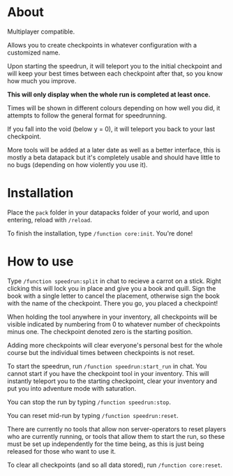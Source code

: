 # About

Multiplayer compatible.

Allows you to create checkpoints in whatever configuration with a customized name.

Upon starting the speedrun, it will teleport you to the initial checkpoint and will keep your best times between each checkpoint after that, so you know how much you improve.

**This will only display when the whole run is completed at least once.**

Times will be shown in different colours depending on how well you did, it attempts to follow the general format for speedrunning.

If you fall into the void (below y = 0), it will teleport you back to your last checkpoint.

More tools will be added at a later date as well as a better interface, this is mostly a beta datapack but it's completely usable and should have little to no bugs (depending on how violently you use it).

# Installation

Place the `pack` folder in your datapacks folder of your world, and upon entering, reload with `/reload`. 

To finish the installation, type `/function core:init`. You're done!

# How to use

Type `/function speedrun:split` in chat to recieve a carrot on a stick. Right clicking this will lock you in place and give you a book and quill. Sign the book with a single letter to cancel the placement, otherwise sign the book with the name of the checkpoint. There you go, you placed a checkpoint!

When holding the tool anywhere in your inventory, all checkpoints will be visible indicated by numbering from 0 to whatever number of checkpoints minus one. The checkpoint denoted zero is the starting position.

Adding more checkpoints will clear everyone's personal best for the whole course but the individual times between checkpoints is not reset.

To start the speedrun, run `/function speedrun:start_run` in chat. You cannot start if you have the checkpoint tool in your inventory. This will instantly teleport you to the starting checkpoint, clear your inventory and put you into adventure mode with saturation.

You can stop the run by typing `/function speedrun:stop`.

You can reset mid-run by typing `/function speedrun:reset`.

There are currently no tools that allow non server-operators to reset players who are currently running, or tools that allow them to start the run, so these must be set up independently for the time being, as this is just being released for those who want to use it.

To clear all checkpoints (and so all data stored), run `/function core:reset`.
